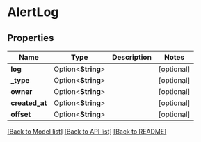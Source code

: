 # AlertLog

## Properties

Name | Type | Description | Notes
------------ | ------------- | ------------- | -------------
**log** | Option<**String**> |  | [optional]
**_type** | Option<**String**> |  | [optional]
**owner** | Option<**String**> |  | [optional]
**created_at** | Option<**String**> |  | [optional]
**offset** | Option<**String**> |  | [optional]

[[Back to Model list]](../README.md#documentation-for-models) [[Back to API list]](../README.md#documentation-for-api-endpoints) [[Back to README]](../README.md)


